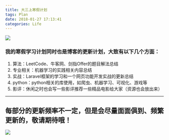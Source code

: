 ```yaml
---
title: 大三上寒假计划
tags: Plan
date: 2018-01-27 17:13:41
categories: Life
---
```

![](/images/sixGuys.jpg)
### 我的寒假学习计划同时也是博客的更新计划，大致有以下几个方面：
1. 算法：LeetCode、牛客网、剑指Offer的题目解法总结
2. 专业相关：机器学习的实践相关内容总结
3. 实战：Laravel框架的学习和一个网页功能开发实战的更新总结
4. python：python相关的库使用，如爬虫、机器学习、可视化、游戏等
5. 影评：休闲之时也会写一些影评推荐一些精品电影给大家（资源也会放出来）
***
## 每部分的更新频率不一定，但是会尽量面面俱到、频繁更新的，敬请期待哦！
![](/images/end.gif)